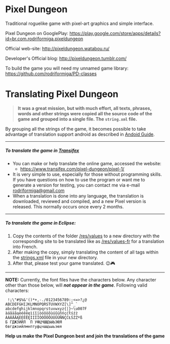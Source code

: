 Pixel Dungeon
=============

Traditional roguelike game with pixel-art graphics and simple interface.

Pixel Dungeon on GooglePlay: 
https://play.google.com/store/apps/details?id=br.com.rodriformiga.pixeldungeon

Official web-site: 
http://pixeldungeon.watabou.ru/

Developer's Official blog: 
http://pixeldungeon.tumblr.com/

To build the game you will need my unnamed game library:
https://github.com/rodriformiga/PD-classes



Translating Pixel Dungeon
=============

> **It was a great mission, but with much effort, all texts, phrases, words and other strings were copied all the source code of the game and grouped into a single file. The ```string.xml``` file.**

By grouping all the strings of the game, it becomes possible to take advantage of translation support android as described in [Andoid Guide](http://developer.android.com/training/basics/supporting-devices/languages.html).


-----
##### To translate the game in [Transifex](https://www.transifex.com/pixel-dungeon/pixel-1/)

* You can make or help translate the online game, accessed the website:
  * https://www.transifex.com/pixel-dungeon/pixel-1/
* It is very simple to use, especially for those without programming skills. If you have questions on how to use the program or want me to generate a version for testing, you can contact me via e-mail rodriformiga@gmail.com
* When a translation is done into any language, the translation is downloaded, reviewed and compiled, and a new Pixel version is released. This normally occurs once every 2 months.


-----
##### To translate the game in Eclipse:

1. Copy the contents of the folder [/res/values](res/values/) to a new directory with the corresponding site to be translated like as [/res/values-fr](res/values-fr) for a translation into French.
2. After making the copy, simply translating the content of all tags within the [strings.xml](res/values/strings.xml) file in your new directory.
3. After that, please test your game translated. :wink::video_game:

-----

**NOTE:** Currently, the font files have the characters below. Any character other than those below, will _**not appear in the game**_.
Following valid characters:
```
 !¡\"#$%&'()*+,-./0123456789:;<=>?¿@
ABCDEFGHIJKLMNOPQRSTUVWXYZ[\]^_`
abcdefghijklmnopqrstuvwxyz{|}~\u007F
àáâäãąèéêëęìíîïòóôöõùúûüñńçćłśźż
ÀÁÂÄÃĄÈÉÊËĘÌÍÎÏÒÓÔÖÕÙÚÛÜÑŃÇĆŁŚŹŻºß
Б ГДЖЗИЙЛ  П УФЦЧШЩЪЫЬЭЮЯ
бвгджзийлмнптуфцчшщъыьэюя
```


**Help us make the Pixel Dungeon best and join the translations of the game**
